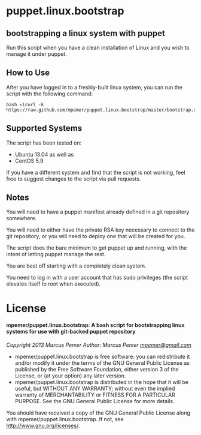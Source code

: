 # puppet.linux.bootstrap

## bootstrapping a linux system with puppet
Run this script when you have a clean installation of Linux and you wish to manage it under puppet.

## How to Use
After you have logged in to a freshly-built linux system, you can run the script with the following command:

    bash <(curl -k https://raw.github.com/mpemer/puppet.linux.bootstrap/master/bootstrap.sh)

## Supported Systems
The script has been tested on:

* Ubuntu 13.04 as well as 
* CentOS 5.9

If you have a different system and find that the script is not working, feel free to suggest changes to the script via pull requests.

## Notes    
You will need to have a puppet manifest already defined in a git repository somewhere.

You will need to either have the private RSA key necessary to connect to the git repository, or you will need to deploy one that will be created for you.

The script does the bare minimum to get puppet up and running, with the intent of letting puppet manage the rest.

You are best off starting with a completely clean system.

You need to log in with a user account that has sudo privileges (the script elevates itself to root when executed).

# License
#### mpemer/puppet.linux.bootstrap: A bash script for bootstrapping linux systems for use with git-backed puppet repository
    
*Copyright 2013 Marcus Pemer
Author: Marcus Pemer <mpemer@gmail.com>*
    
* mpemer/puppet.linux.bootstrap is free software: you can redistribute it and/or modify
it under the terms of the GNU General Public License as published by
the Free Software Foundation, either version 3 of the License, or
(at your option) any later version.
* mpemer/puppet.linux.bootstrap is distributed in the hope that it will be useful,
but WITHOUT ANY WARRANTY; without even the implied warranty of
MERCHANTABILITY or FITNESS FOR A PARTICULAR PURPOSE.  See the
GNU General Public License for more details.
    
You should have received a copy of the GNU General Public License
along with mpemer/puppet.linux.bootstrap.  If not, see <http://www.gnu.org/licenses/>.